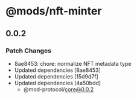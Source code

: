 # @mods/nft-minter

## 0.0.2

### Patch Changes

- 8ae8453: chore: normalize NFT metadata type
- Updated dependencies [8ae8453]
- Updated dependencies [15d9d7f]
- Updated dependencies [4a50bdd]
  - @mod-protocol/core@0.0.2
